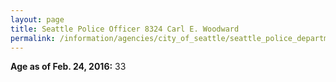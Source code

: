 ```yaml
---
layout: page
title: Seattle Police Officer 8324 Carl E. Woodward
permalink: /information/agencies/city_of_seattle/seattle_police_department/copbook/8324/
---
```


**Age as of Feb. 24, 2016:** 33
